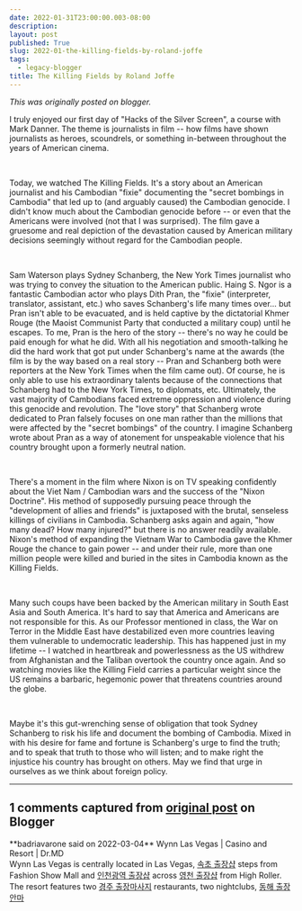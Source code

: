 ```yaml
---
date: 2022-01-31T23:00:00.003-08:00
description: 
layout: post
published: True
slug: 2022-01-the-killing-fields-by-roland-joffe
tags:
  - legacy-blogger
title: The Killing Fields by Roland Joffe
---
```


*This was originally posted on blogger.*

I truly enjoyed our first day of "Hacks of the Silver Screen", a course with Mark Danner. The theme is
journalists in film -- how films have shown journalists as heroes, scoundrels,
or something in-between throughout the years of American cinema.

 

Today, we watched The Killing Fields. It's a story about an
American journalist and his Cambodian "fixie" documenting the
"secret bombings in Cambodia" that led up to (and arguably caused)
the Cambodian genocide. I didn't know much about the Cambodian genocide before
-- or even that the Americans were involved (not that I was surprised). The film gave a gruesome and real depiction of the devastation caused by American military
decisions seemingly without regard for the Cambodian people. 

 

Sam Waterson plays
Sydney Schanberg, the New York Times journalist who was trying to convey the
situation to the American public. Haing S. Ngor is a fantastic Cambodian actor
who plays Dith Pran, the "fixie" (interpreter, translator, assistant,
etc.) who saves Schanberg's life many times over... but Pran isn't able to be evacuated,
and is held captive by the dictatorial Khmer Rouge (the Maoist Communist Party
that conducted a military coup) until he escapes. To me, Pran is the hero of
the story -- there's no way he could be paid enough for what he did. With all his negotiation and smooth-talking he did the hard work
that got put under Schanberg's name at the awards (the film is by the way based
on a real story -- Pran and Schanberg both were reporters at the New York Times
when the film came out). Of course, he is only able to use his extraordinary
talents because of the connections that Schanberg had to the New York Times, to
diplomats, etc. Ultimately, the vast majority of Cambodians faced extreme
oppression and violence during this genocide and revolution. The "love
story" that Schanberg wrote dedicated to Pran falsely focuses on one man
rather than the millions that were affected by the "secret bombings"
of the country. I imagine Schanberg wrote about Pran as a way of atonement for unspeakable
violence that his country brought upon a formerly neutral nation.

 

There's a moment in
the film where Nixon is on TV speaking confidently about the Viet Nam /
Cambodian wars and the success of the "Nixon Doctrine". His method of
supposedly pursuing peace through the "development of allies and friends"
is juxtaposed with the brutal, senseless killings of civilians in Cambodia.
Schanberg asks again and again, "how many dead? How many injured?"
but there is no answer readily available. Nixon's method of expanding the
Vietnam War to Cambodia gave the Khmer Rouge the chance to gain power -- and
under their rule, more than one million people were killed and buried in the
sites in Cambodia known as the Killing Fields.

 

Many such coups have
been backed by the American military in South East Asia and South America. It's
hard to say that America and Americans are
not responsible for this. As our Professor mentioned in class, the War on
Terror in the Middle East have destabilized even more countries leaving them
vulnerable to undemocratic leadership. This has happened just in my lifetime -- I watched in
heartbreak and powerlessness as the US withdrew from Afghanistan and the
Taliban overtook the country once again.
And so watching movies like the Killing Field carries
a particular weight since the US remains a barbaric, hegemonic power that
threatens countries around the globe.

 

Maybe it's this gut-wrenching sense of
obligation that took Sydney Schanberg to risk his life and document the bombing
of Cambodia. Mixed in with his desire for fame and fortune is Schanberg's urge
to find the truth; and to speak that truth to those who will listen; and to
make right the injustice his country has brought on others. May we find that
urge in ourselves as we think about foreign policy.


---
## 1 comments captured from [original post](https://www.rohanprasad.org/2022/01/the-killing-fields-by-roland-joffe.html) on Blogger
\*\*badriavarone said on 2022-03-04\*\*
Wynn Las Vegas | Casino and Resort | Dr.MD  
Wynn Las Vegas is centrally located in Las Vegas, [속초 출장샵](https://drmcd.com/%ec%86%8d%ec%b4%88%ec%97%90-%eb%8c%80%ed%95%9c-%ec%9a%b0%ec%88%98%ed%95%9c%ec%b6%9c%ec%9e%a5%ec%95%88%eb%a7%88%eb%a6%ac%eb%b7%b0.html) steps from Fashion Show Mall and [인천광역 출장샵](https://drmcd.com/%ec%9d%b8%ec%b2%9c%ea%b4%91%ec%97%ad%ec%b5%9c%ea%b3%a0%ec%8b%9c%ec%84%a4%ec%b6%9c%ec%9e%a5%ec%83%b5.html) across [영천 출장샵](https://drmcd.com/%ec%98%81%ec%b2%9c%ec%b6%9c%ec%9e%a5%eb%a7%88%ec%82%ac%ec%a7%80%ec%9d%b8%ea%b8%b0-%ec%88%9c%ec%9c%84.html) from High Roller. The resort features two [경주 출장마사지](https://www.mapyro.com/%ea%b2%bd%ec%a3%bc%ec%b5%9c%ea%b3%a0%ec%8b%9c%ec%84%a4%ec%b6%9c%ec%9e%a5%ec%83%b5.html) restaurants, two nightclubs, [동해 출장안마](https://www.jtmhub.com/%eb%8f%99%ed%95%b4%ec%b5%9c%ec%83%81%ec%9d%98-%ea%b4%80%eb%a6%ac%ec%b6%9c%ec%9e%a5%ec%83%b5.html)